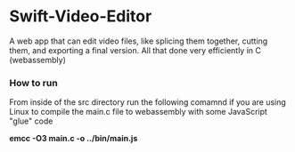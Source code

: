 # Swift-Video-Editor
A web app that can edit video files, like splicing them together, cutting them, and exporting a final version. All that done very efficiently in C (webassembly)

### How to run

From inside of the src directory run the following comamnd 
if you are using Linux to compile the main.c file to webassembly with some JavaScript "glue" code

 **emcc -O3 main.c -o ../bin/main.js**
